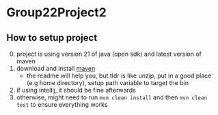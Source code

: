 # Group22Project2
## How to setup project
0) project is using version 21 of java (open sdk) and latest version of maven
1) download and install  [maven](https://maven.apache.org/download.cgi)
    - the readme will help you, but tldr is like unzip, put in a good place (e.g home directory), setup path variable to target the bin
2) if using intellij, it should be fine afterwards
3) otherwise, might need to run `mvn clean install` and then `mvn clean test` to ensure everything works
